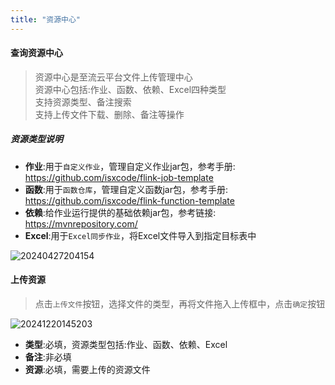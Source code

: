 ```yaml
---
title: "资源中心"
---
```


#### 查询资源中心

> 资源中心是至流云平台文件上传管理中心   
> 资源中心包括:作业、函数、依赖、Excel四种类型   
> 支持资源类型、备注搜索   
> 支持上传文件下载、删除、备注等操作

##### 资源类型说明

- **作业**:用于`自定义作业`，管理自定义作业jar包，参考手册: https://github.com/isxcode/flink-job-template 
- **函数**:用于`函数仓库`，管理自定义函数jar包，参考手册: https://github.com/isxcode/flink-function-template 
- **依赖**:给作业运行提供的基础依赖jar包，参考链接: https://mvnrepository.com/ 
- **Excel**:用于`Excel同步作业`，将Excel文件导入到指定目标表中

![20240427204154](https://img.isxcode.com/picgo/20240427204154.png)

#### 上传资源

> 点击`上传文件`按钮，选择文件的类型，再将文件拖入上传框中，点击`确定`按钮

![20241220145203](https://img.isxcode.com/picgo/20241220145203.png)

- **类型**:必填，资源类型包括:作业、函数、依赖、Excel 
- **备注**:非必填 
- **资源**:必填，需要上传的资源文件